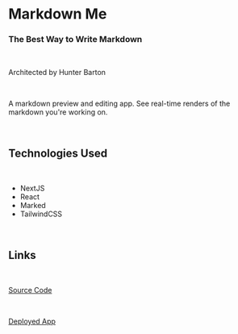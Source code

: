 # Markdown Me

### The Best Way to Write Markdown

<br />

Architected by Hunter Barton

<br />

A markdown preview and editing app. See real-time renders of the markdown you're working on.

<br />

## Technologies Used

<br />

- NextJS
- React
- Marked
- TailwindCSS

<br />

## Links

<br />

[Source Code](https://github.com/mythosmystery/markdown-it)

<br />

[Deployed App](https://markdown.mythosmystery.dev)
